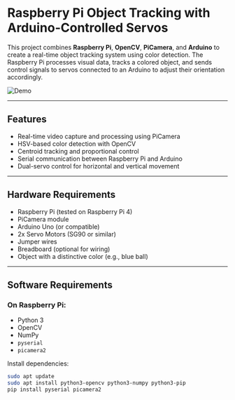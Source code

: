 # Raspberry Pi Object Tracking with Arduino-Controlled Servos

This project combines **Raspberry Pi**, **OpenCV**, **PiCamera**, and **Arduino** to create a real-time object tracking system using color detection. The Raspberry Pi processes visual data, tracks a colored object, and sends control signals to servos connected to an Arduino to adjust their orientation accordingly.

![Demo](Simulation.gif)

---

## Features

- Real-time video capture and processing using PiCamera
- HSV-based color detection with OpenCV
- Centroid tracking and proportional control
- Serial communication between Raspberry Pi and Arduino
- Dual-servo control for horizontal and vertical movement

---

## Hardware Requirements

- Raspberry Pi (tested on Raspberry Pi 4)
- PiCamera module
- Arduino Uno (or compatible)
- 2x Servo Motors (SG90 or similar)
- Jumper wires
- Breadboard (optional for wiring)
- Object with a distinctive color (e.g., blue ball)

---

## Software Requirements

### On Raspberry Pi:

- Python 3
- OpenCV
- NumPy
- `pyserial`
- `picamera2`

Install dependencies:
```bash
sudo apt update
sudo apt install python3-opencv python3-numpy python3-pip
pip install pyserial picamera2

